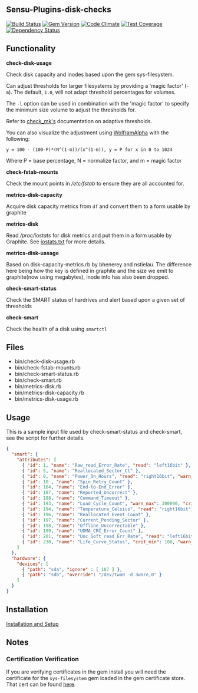 ## Sensu-Plugins-disk-checks

[![Build Status](https://travis-ci.org/sensu-plugins/sensu-plugins-disk-checks.svg?branch=master)](https://travis-ci.org/sensu-plugins/sensu-plugins-disk-checks)
[![Gem Version](https://badge.fury.io/rb/sensu-plugins-disk-checks.svg)](http://badge.fury.io/rb/sensu-plugins-disk-checks)
[![Code Climate](https://codeclimate.com/github/sensu-plugins/sensu-plugins-disk-checks/badges/gpa.svg)](https://codeclimate.com/github/sensu-plugins/sensu-plugins-disk-checks)
[![Test Coverage](https://codeclimate.com/github/sensu-plugins/sensu-plugins-disk-checks/badges/coverage.svg)](https://codeclimate.com/github/sensu-plugins/sensu-plugins-disk-checks)
[![Dependency Status](https://gemnasium.com/sensu-plugins/sensu-plugins-disk-checks.svg)](https://gemnasium.com/sensu-plugins/sensu-plugins-disk-checks)

## Functionality

**check-disk-usage**

Check disk capacity and inodes based upon the gem sys-filesystem.

Can adjust thresholds for larger filesystems by providing a 'magic factor'
(`-m`).  The default, `1.0`, will not adapt threshold percentages for volumes.

The `-l` option can be used in combination with the 'magic factor' to specify
the minimum size volume to adjust the thresholds for.

Refer to [check_mk's](https://mathias-kettner.de/checkmk_filesystems.html)
documentation on adaptive thresholds.

You can also visualize the adjustment using
[WolframAlpha]([https://www.wolframalpha.com/input/) with the following:

    y = 100 - (100-P)*(N^(1-m))/(x^(1-m)), y = P for x in 0 to 1024

Where P = base percentage, N = normalize factor, and m = magic factor

**check-fstab-mounts**

Check the mount points in */etc/fstab* to ensure they are all accounted for.

**metrics-disk-capacity**

Acquire disk capacity metrics from `df` and convert them to a form usable by graphite

**metrics-disk**

Read */proc/iostats* for disk metrics and put them in a form usable by Graphite.  See [iostats.txt](http://www.kernel.org/doc/Documentation/iostats.txt) for more details.

**metrics-disk-uasage**

Based on disk-capacity-metrics.rb by bhenerey and nstielau. The difference here being how the key is defined in graphite and the size we emit to graphite(now using megabytes), inode info has also been dropped.

**check-smart-status**

Check the SMART status of hardrives and alert based upon a given set of thresholds

**check-smart**

Check the health of a disk using `smartctl`

## Files
 * bin/check-disk-usage.rb
 * bin/check-fstab-mounts.rb
 * bin/check-smart-status.rb
 * bin/check-smart.rb
 * bin/metrics-disk.rb
 * bin/metrics-disk-capacity.rb
 * bin/metrics-disk-usage.rb

## Usage

This is a sample input file used by check-smart-status and check-smart, see the script for further details.
```json
{
  "smart": {
    "attributes": [
      { "id": 1, "name": "Raw_read_Error_Rate", "read": "left16bit" },
      { "id": 5, "name": "Reallocated_Sector_Ct" },
      { "id": 9, "name": "Power_On_Hours", "read": "right16bit", "warn_max": 10000, "crit_max": 15000 },
      { "id": 10 , "name": "Spin_Retry_Count" },
      { "id": 184, "name": "End-to-End_Error" },
      { "id": 187, "name": "Reported_Uncorrect" },
      { "id": 188, "name": "Command_Timeout" },
      { "id": 193, "name": "Load_Cycle_Count", "warn_max": 300000, "crit_max": 600000 },
      { "id": 194, "name": "Temperature_Celsius", "read": "right16bit", "crit_min": 20, "warn_min": 10, "warn_max": 40, "crit_max": 50 },
      { "id": 196, "name": "Reallocated_Event_Count" },
      { "id": 197, "name": "Current_Pending_Sector" },
      { "id": 198, "name": "Offline_Uncorrectable" },
      { "id": 199, "name": "UDMA_CRC_Error_Count" },
      { "id": 201, "name": "Unc_Soft_read_Err_Rate", "read": "left16bit" },
      { "id": 230, "name": "Life_Curve_Status", "crit_min": 100, "warn_min": 100, "warn_max": 100, "crit_max": 100 }
    ]
  },
  "hardware": {
    "devices": [
	  { "path": "sda", "ignore" : [ 187 ] },
	  { "path": "sdb", "override": "/dev/twa0 -d 3ware,0" }
	]
  }
}
```

## Installation

[Installation and Setup](http://sensu-plugins.io/docs/installation_instructions.html)

## Notes

### Certification Verification

If you are verifying certificates in the gem install you will need the certificate for the `sys-filesystem` gem loaded
in the gem certificate store. That cert can be found [here](https://raw.githubusercontent.com/djberg96/sys-filesystem/ffi/certs/djberg96_pub.pem).